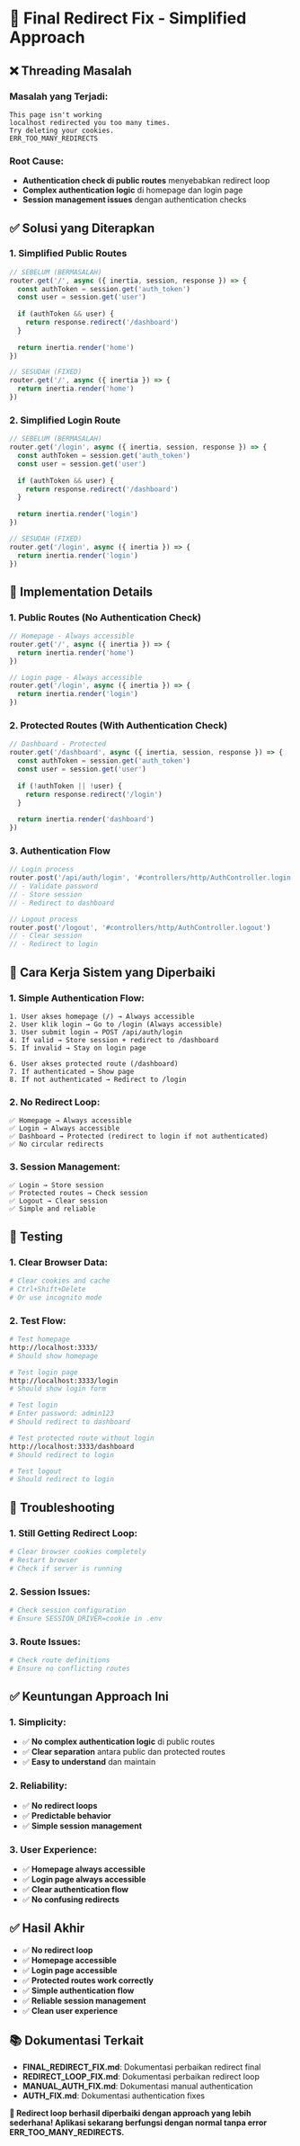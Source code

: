 # 🔧 Final Redirect Fix - Simplified Approach

## ❌ Threading Masalah

### **Masalah yang Terjadi:**
```
This page isn't working
localhost redirected you too many times.
Try deleting your cookies.
ERR_TOO_MANY_REDIRECTS
```

### **Root Cause:**
- **Authentication check di public routes** menyebabkan redirect loop
- **Complex authentication logic** di homepage dan login page
- **Session management issues** dengan authentication checks

## ✅ **Solusi yang Diterapkan**

### **1. Simplified Public Routes**
```typescript
// SEBELUM (BERMASALAH)
router.get('/', async ({ inertia, session, response }) => {
  const authToken = session.get('auth_token')
  const user = session.get('user')
  
  if (authToken && user) {
    return response.redirect('/dashboard')
  }
  
  return inertia.render('home')
})

// SESUDAH (FIXED)
router.get('/', async ({ inertia }) => {
  return inertia.render('home')
})
```

### **2. Simplified Login Route**
```typescript
// SEBELUM (BERMASALAH)
router.get('/login', async ({ inertia, session, response }) => {
  const authToken = session.get('auth_token')
  const user = session.get('user')
  
  if (authToken && user) {
    return response.redirect('/dashboard')
  }
  
  return inertia.render('login')
})

// SESUDAH (FIXED)
router.get('/login', async ({ inertia }) => {
  return inertia.render('login')
})
```

## 🔧 **Implementation Details**

### **1. Public Routes (No Authentication Check)**
```typescript
// Homepage - Always accessible
router.get('/', async ({ inertia }) => {
  return inertia.render('home')
})

// Login page - Always accessible
router.get('/login', async ({ inertia }) => {
  return inertia.render('login')
})
```

### **2. Protected Routes (With Authentication Check)**
```typescript
// Dashboard - Protected
router.get('/dashboard', async ({ inertia, session, response }) => {
  const authToken = session.get('auth_token')
  const user = session.get('user')
  
  if (!authToken || !user) {
    return response.redirect('/login')
  }
  
  return inertia.render('dashboard')
})
```

### **3. Authentication Flow**
```typescript
// Login process
router.post('/api/auth/login', '#controllers/http/AuthController.login')
// - Validate password
// - Store session
// - Redirect to dashboard

// Logout process
router.post('/logout', '#controllers/http/AuthController.logout')
// - Clear session
// - Redirect to login
```

## 🚀 **Cara Kerja Sistem yang Diperbaiki**

### **1. Simple Authentication Flow:**
```
1. User akses homepage (/) → Always accessible
2. User klik login → Go to /login (Always accessible)
3. User submit login → POST /api/auth/login
4. If valid → Store session + redirect to /dashboard
5. If invalid → Stay on login page

6. User akses protected route (/dashboard)
7. If authenticated → Show page
8. If not authenticated → Redirect to /login
```

### **2. No Redirect Loop:**
```
✅ Homepage → Always accessible
✅ Login → Always accessible
✅ Dashboard → Protected (redirect to login if not authenticated)
✅ No circular redirects
```

### **3. Session Management:**
```
✅ Login → Store session
✅ Protected routes → Check session
✅ Logout → Clear session
✅ Simple and reliable
```

## 🧪 **Testing**

### **1. Clear Browser Data:**
```bash
# Clear cookies and cache
# Ctrl+Shift+Delete
# Or use incognito mode
```

### **2. Test Flow:**
```bash
# Test homepage
http://localhost:3333/
# Should show homepage

# Test login page
http://localhost:3333/login
# Should show login form

# Test login
# Enter password: admin123
# Should redirect to dashboard

# Test protected route without login
http://localhost:3333/dashboard
# Should redirect to login

# Test logout
# Should redirect to login
```

## 🔧 **Troubleshooting**

### **1. Still Getting Redirect Loop:**
```bash
# Clear browser cookies completely
# Restart browser
# Check if server is running
```

### **2. Session Issues:**
```bash
# Check session configuration
# Ensure SESSION_DRIVER=cookie in .env
```

### **3. Route Issues:**
```bash
# Check route definitions
# Ensure no conflicting routes
```

## ✅ **Keuntungan Approach Ini**

### **1. Simplicity:**
- ✅ **No complex authentication logic** di public routes
- ✅ **Clear separation** antara public dan protected routes
- ✅ **Easy to understand** dan maintain

### **2. Reliability:**
- ✅ **No redirect loops**
- ✅ **Predictable behavior**
- ✅ **Simple session management**

### **3. User Experience:**
- ✅ **Homepage always accessible**
- ✅ **Login page always accessible**
- ✅ **Clear authentication flow**
- ✅ **No confusing redirects**

## ✅ **Hasil Akhir**

- ✅ **No redirect loop**
- ✅ **Homepage accessible**
- ✅ **Login page accessible**
- ✅ **Protected routes work correctly**
- ✅ **Simple authentication flow**
- ✅ **Reliable session management**
- ✅ **Clean user experience**

## 📚 **Dokumentasi Terkait**

- **FINAL_REDIRECT_FIX.md**: Dokumentasi perbaikan redirect final
- **REDIRECT_LOOP_FIX.md**: Dokumentasi perbaikan redirect loop
- **MANUAL_AUTH_FIX.md**: Dokumentasi manual authentication
- **AUTH_FIX.md**: Dokumentasi authentication fixes

**🎉 Redirect loop berhasil diperbaiki dengan approach yang lebih sederhana! Aplikasi sekarang berfungsi dengan normal tanpa error ERR_TOO_MANY_REDIRECTS.**
